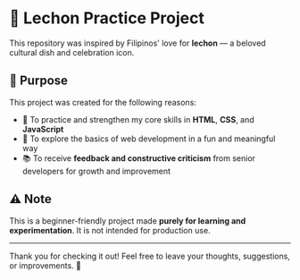 # 🐷 Lechon Practice Project

This repository was inspired by Filipinos' love for **lechon** — a beloved cultural dish and celebration icon.

## 🎯 Purpose

This project was created for the following reasons:

- 🔧 To practice and strengthen my core skills in **HTML**, **CSS**, and **JavaScript**
- 🎨 To explore the basics of web development in a fun and meaningful way
- 📚 To receive **feedback and constructive criticism** from senior developers for growth and improvement

## ⚠️ Note

This is a beginner-friendly project made **purely for learning and experimentation**. It is not intended for production use.

---

Thank you for checking it out! Feel free to leave your thoughts, suggestions, or improvements. 🙌
